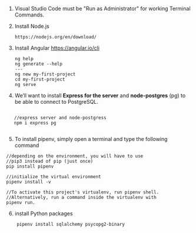 1. Visual Studio Code must be "Run as Administrator" for working Terminal Commands.
2. Install Node.js
    ```
    https://nodejs.org/en/download/
    ```

3. Install Angular https://angular.io/cli 
    ```
    ng help
    ng generate --help
    ---
    ng new my-first-project
    cd my-first-project
    ng serve

    ```
4. We’ll want to install **Express for the server** and **node-postgres** (pg) to be able to connect to PostgreSQL.
```
   
   //express server and node-postgress
   npm i express pg
       
```
5. To install pipenv, simply open a terminal and type the following command

```
//depending on the environment, you will have to use
//pip3 instead of pip (just once)
pip install pipenv

//initialize the virtual environment
pipenv install -v

//To activate this project's virtualenv, run pipenv shell.
//Alternatively, run a command inside the virtualenv with 
pipenv run.   
``` 


  
6. install Python packages
```
    pipenv install sqlalchemy psycopg2-binary   
```
